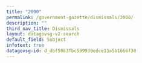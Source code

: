 ```yaml
---
title: "2000"
permalink: /government-gazette/dismissals/2000/
description: ""
third_nav_title: Dismissals
layout: datagovsg-v2-search
default_field: Subject
infotext: true
datagovsg-id: d_dbf5883fbc599939edce13a5b1666f30
---
```

